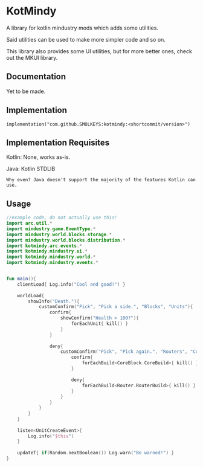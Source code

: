 # KotMindy

A library for kotlin mindustry mods which adds some utilities.

Said utilities can be used to make more simpler code and so on.

This library also provides some UI utilities, but for more better ones, check out the MKUI library.

## Documentation

Yet to be made.

## Implementation

```
implementation("com.github.SMOLKEYS:kotmindy:<shortcommit/version>")
```

## Implementation Requisites

Kotlin: None, works as-is.

Java: Kotlin STDLIB
```
Why even? Java doesn't support the majority of the features Kotlin can use.
```

## Usage

```kotlin
//example code, do not actually use this!
import arc.util.*
import mindustry.game.EventType.*
import mindustry.world.blocks.storage.*
import mindustry.world.blocks.distribution.*
import kotmindy.arc.events.*
import kotmindy.mindustry.ui.*
import kotmindy.mindustry.world.*
import kotmindy.mindustry.events.*


fun main(){
    clientLoad{ Log.info("Cool and good!") }
    
    worldLoad{
        showInfo("Death."){
            customConfirm("Pick", "Pick a side.", "Blocks", "Units"){
                confirm{
                    showConfirm("Health > 100?"){
                        forEachUnit{ kill() }
                    }
                }
                
                deny{
                    customConfirm("Pick", "Pick again.", "Routers", "Cores"){
                        confirm{
                            forEachBuild<CoreBlock.CoreBuild>{ kill() }
                        }
                        
                        deny{
                            forEachBuild<Router.RouterBuild>{ kill() }
                        }
                    }
                }
            }
        }
    }
    
    listen<UnitCreateEvent>{
        Log.info("$this")
    }
    
    updateT{ if(Random.nextBoolean()) Log.warn("Be warned!") }
}

```
